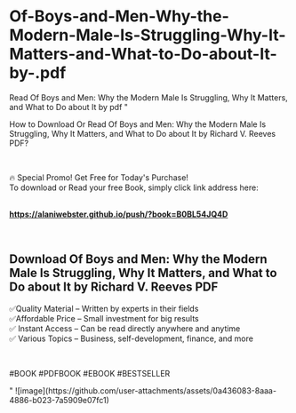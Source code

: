 # Of-Boys-and-Men-Why-the-Modern-Male-Is-Struggling-Why-It-Matters-and-What-to-Do-about-It-by-.pdf
Read Of Boys and Men: Why the Modern Male Is Struggling, Why It Matters, and What to Do about It by  pdf
"<p>How to Download Or Read Of Boys and Men: Why the Modern Male Is Struggling, Why It Matters, and What to Do about It by Richard V. Reeves PDF?</p>
<p>&nbsp;</p>
<p>&#128293;  Special Promo! Get Free for Today's Purchase!<br />To download or Read your free Book, simply click link address here:&nbsp;<br />&nbsp;</p>
<p><a href=""https://alaniwebster.github.io/push/?book=B0BL54JQ4D""><strong>https://alaniwebster.github.io/push/?book=B0BL54JQ4D</strong></a></p>
<p>&nbsp;</p>
<h2>Download Of Boys and Men: Why the Modern Male Is Struggling, Why It Matters, and What to Do about It by Richard V. Reeves PDF</h2>
<p>&#x2705;Quality Material &ndash; Written by experts in their fields<br />&#x2705;Affordable Price &ndash; Small investment for big results<br />&#x2705; Instant Access &ndash; Can be read directly anywhere and anytime<br />&#x2705; Various Topics &ndash; Business, self-development, finance, and more</p>
<p>&nbsp;</p>
<p>#BOOK #PDFBOOK #EBOOK #BESTSELLER</p>
"
![image](https://github.com/user-attachments/assets/0a436083-8aaa-4886-b023-7a5909e07fc1)

